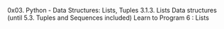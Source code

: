 0x03. Python - Data Structures: Lists, Tuples
3.1.3. Lists
Data structures (until 5.3. Tuples and Sequences included)
Learn to Program 6 : Lists
